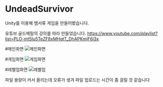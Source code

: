 # UndeadSurvivor

Unity를 이용해 뱀서류 게임을 만들어봤습니다.

유튜브 골드메탈의 강의를 따라 만들었습니다.
https://www.youtube.com/playlist?list=PLO-mt5Iu5TeZF8xMHqtT_DhAPKmjF6i3x

#메인화면
![메인화면](https://github.com/user-attachments/assets/ce1eaf33-ceaf-444d-ace0-00dbe3fc272a)

#게임화면
![게임화면](https://github.com/user-attachments/assets/63f4e801-7ddd-49e8-8a6f-35fe06dd3f35)

#레벨업화면
![레벨업](https://github.com/user-attachments/assets/78806426-bdbf-4b21-8528-0fc58df29324)

파일 용량이 커서 올리는데 오류가 생겨 파일 업로드는 시간이 좀 걸릴 것 같습니다
